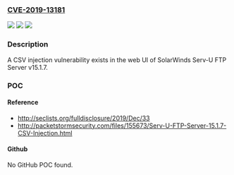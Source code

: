### [CVE-2019-13181](https://cve.mitre.org/cgi-bin/cvename.cgi?name=CVE-2019-13181)
![](https://img.shields.io/static/v1?label=Product&message=n%2Fa&color=blue)
![](https://img.shields.io/static/v1?label=Version&message=n%2Fa&color=blue)
![](https://img.shields.io/static/v1?label=Vulnerability&message=n%2Fa&color=brighgreen)

### Description

A CSV injection vulnerability exists in the web UI of SolarWinds Serv-U FTP Server v15.1.7.

### POC

#### Reference
- http://seclists.org/fulldisclosure/2019/Dec/33
- http://packetstormsecurity.com/files/155673/Serv-U-FTP-Server-15.1.7-CSV-Injection.html

#### Github
No GitHub POC found.

